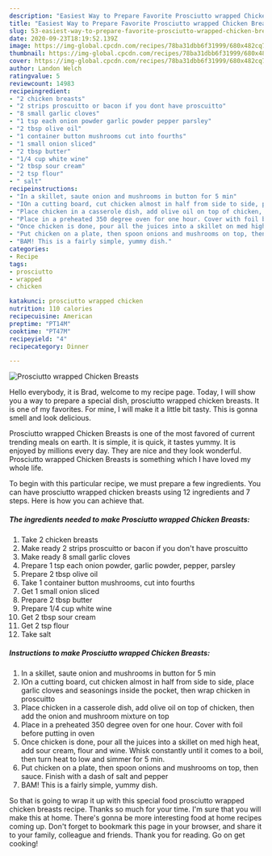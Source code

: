 ```yaml
---
description: "Easiest Way to Prepare Favorite Prosciutto wrapped Chicken Breasts"
title: "Easiest Way to Prepare Favorite Prosciutto wrapped Chicken Breasts"
slug: 53-easiest-way-to-prepare-favorite-prosciutto-wrapped-chicken-breasts
date: 2020-09-23T18:19:52.139Z
image: https://img-global.cpcdn.com/recipes/78ba31dbb6f31999/680x482cq70/prosciutto-wrapped-chicken-breasts-recipe-main-photo.jpg
thumbnail: https://img-global.cpcdn.com/recipes/78ba31dbb6f31999/680x482cq70/prosciutto-wrapped-chicken-breasts-recipe-main-photo.jpg
cover: https://img-global.cpcdn.com/recipes/78ba31dbb6f31999/680x482cq70/prosciutto-wrapped-chicken-breasts-recipe-main-photo.jpg
author: Landon Welch
ratingvalue: 5
reviewcount: 14983
recipeingredient:
- "2 chicken breasts"
- "2 strips proscuitto or bacon if you dont have proscuitto"
- "8 small garlic cloves"
- "1 tsp each onion powder garlic powder pepper parsley"
- "2 tbsp olive oil"
- "1 container button mushrooms cut into fourths"
- "1 small onion sliced"
- "2 tbsp butter"
- "1/4 cup white wine"
- "2 tbsp sour cream"
- "2 tsp flour"
- " salt"
recipeinstructions:
- "In a skillet, saute onion and mushrooms in button for 5 min"
- "IOn a cutting board, cut chicken almost in half from side to side, place garlic cloves and seasonings inside the pocket, then wrap chicken in proscuitto"
- "Place chicken in a casserole dish, add olive oil on top of chicken, then add the onion and mushroom mixture on top"
- "Place in a preheated 350 degree oven for one hour. Cover with foil before putting in oven"
- "Once chicken is done, pour all the juices into a skillet on med high heat, add sour cream, flour and wine. Whisk constantly until it comes to a boil, then turn heat to low and simmer for 5 min."
- "Put chicken on a plate, then spoon onions and mushrooms on top, then sauce. Finish with a dash of salt and pepper"
- "BAM! This is a fairly simple, yummy dish."
categories:
- Recipe
tags:
- prosciutto
- wrapped
- chicken

katakunci: prosciutto wrapped chicken 
nutrition: 110 calories
recipecuisine: American
preptime: "PT14M"
cooktime: "PT47M"
recipeyield: "4"
recipecategory: Dinner

---
```



![Prosciutto wrapped Chicken Breasts](https://img-global.cpcdn.com/recipes/78ba31dbb6f31999/680x482cq70/prosciutto-wrapped-chicken-breasts-recipe-main-photo.jpg)

Hello everybody, it is Brad, welcome to my recipe page. Today, I will show you a way to prepare a special dish, prosciutto wrapped chicken breasts. It is one of my favorites. For mine, I will make it a little bit tasty. This is gonna smell and look delicious.



Prosciutto wrapped Chicken Breasts is one of the most favored of current trending meals on earth. It is simple, it is quick, it tastes yummy. It is enjoyed by millions every day. They are nice and they look wonderful. Prosciutto wrapped Chicken Breasts is something which I have loved my whole life.


To begin with this particular recipe, we must prepare a few ingredients. You can have prosciutto wrapped chicken breasts using 12 ingredients and 7 steps. Here is how you can achieve that.

<!--inarticleads1-->

##### The ingredients needed to make Prosciutto wrapped Chicken Breasts:

1. Take 2 chicken breasts
1. Make ready 2 strips proscuitto or bacon if you don&#39;t have proscuitto
1. Make ready 8 small garlic cloves
1. Prepare 1 tsp each onion powder, garlic powder, pepper, parsley
1. Prepare 2 tbsp olive oil
1. Take 1 container button mushrooms, cut into fourths
1. Get 1 small onion sliced
1. Prepare 2 tbsp butter
1. Prepare 1/4 cup white wine
1. Get 2 tbsp sour cream
1. Get 2 tsp flour
1. Take  salt




<!--inarticleads2-->

##### Instructions to make Prosciutto wrapped Chicken Breasts:

1. In a skillet, saute onion and mushrooms in button for 5 min
1. IOn a cutting board, cut chicken almost in half from side to side, place garlic cloves and seasonings inside the pocket, then wrap chicken in proscuitto
1. Place chicken in a casserole dish, add olive oil on top of chicken, then add the onion and mushroom mixture on top
1. Place in a preheated 350 degree oven for one hour. Cover with foil before putting in oven
1. Once chicken is done, pour all the juices into a skillet on med high heat, add sour cream, flour and wine. Whisk constantly until it comes to a boil, then turn heat to low and simmer for 5 min.
1. Put chicken on a plate, then spoon onions and mushrooms on top, then sauce. Finish with a dash of salt and pepper
1. BAM! This is a fairly simple, yummy dish.




So that is going to wrap it up with this special food prosciutto wrapped chicken breasts recipe. Thanks so much for your time. I'm sure that you will make this at home. There's gonna be more interesting food at home recipes coming up. Don't forget to bookmark this page in your browser, and share it to your family, colleague and friends. Thank you for reading. Go on get cooking!
